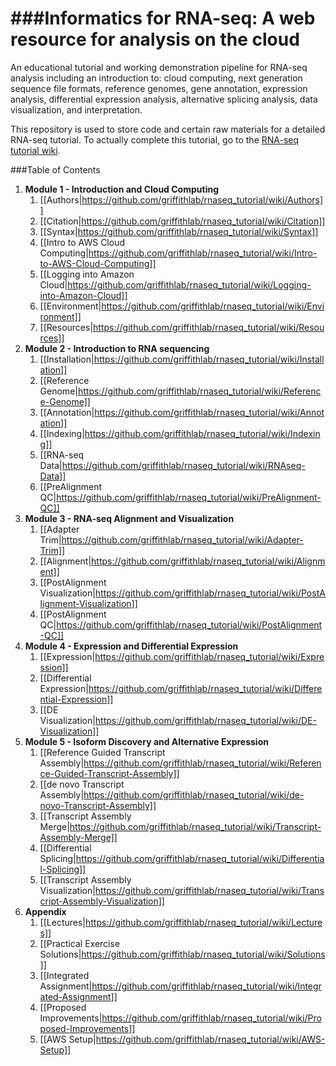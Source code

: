 ###Informatics for RNA-seq: A web resource for analysis on the cloud
===============

An educational tutorial and working demonstration pipeline for RNA-seq analysis including an introduction to: cloud computing, next generation sequence file formats, reference genomes, gene annotation, expression analysis, differential expression analysis, alternative splicing analysis, data visualization, and interpretation.

This repository is used to store code and certain raw materials for a detailed RNA-seq tutorial.  To actually complete this tutorial, go to the <a href="https://github.com/griffithlab/rnaseq_tutorial/wiki">RNA-seq tutorial wiki</a>.

###Table of Contents
1. **Module 1 - Introduction and Cloud Computing**
   1. [[Authors|https://github.com/griffithlab/rnaseq_tutorial/wiki/Authors]]
   2. [[Citation|https://github.com/griffithlab/rnaseq_tutorial/wiki/Citation]]
   3. [[Syntax|https://github.com/griffithlab/rnaseq_tutorial/wiki/Syntax]]
   4. [[Intro to AWS Cloud Computing|https://github.com/griffithlab/rnaseq_tutorial/wiki/Intro-to-AWS-Cloud-Computing]]
   5. [[Logging into Amazon Cloud|https://github.com/griffithlab/rnaseq_tutorial/wiki/Logging-into-Amazon-Cloud]]
   6. [[Environment|https://github.com/griffithlab/rnaseq_tutorial/wiki/Environment]]
   7. [[Resources|https://github.com/griffithlab/rnaseq_tutorial/wiki/Resources]]
2. **Module 2 - Introduction to RNA sequencing**
   1. [[Installation|https://github.com/griffithlab/rnaseq_tutorial/wiki/Installation]]
   2. [[Reference Genome|https://github.com/griffithlab/rnaseq_tutorial/wiki/Reference-Genome]]
   3. [[Annotation|https://github.com/griffithlab/rnaseq_tutorial/wiki/Annotation]]
   4. [[Indexing|https://github.com/griffithlab/rnaseq_tutorial/wiki/Indexing]]
   5. [[RNA-seq Data|https://github.com/griffithlab/rnaseq_tutorial/wiki/RNAseq-Data]]
   6. [[PreAlignment QC|https://github.com/griffithlab/rnaseq_tutorial/wiki/PreAlignment-QC]]
2. **Module 3 - RNA-seq Alignment and Visualization**
   1. [[Adapter Trim|https://github.com/griffithlab/rnaseq_tutorial/wiki/Adapter-Trim]]
   2. [[Alignment|https://github.com/griffithlab/rnaseq_tutorial/wiki/Alignment]]
   3. [[PostAlignment Visualization|https://github.com/griffithlab/rnaseq_tutorial/wiki/PostAlignment-Visualization]]
   4. [[PostAlignment QC|https://github.com/griffithlab/rnaseq_tutorial/wiki/PostAlignment-QC]]
3. **Module 4 - Expression and Differential Expression**
   1. [[Expression|https://github.com/griffithlab/rnaseq_tutorial/wiki/Expression]]
   2. [[Differential Expression|https://github.com/griffithlab/rnaseq_tutorial/wiki/Differential-Expression]]
   3. [[DE Visualization|https://github.com/griffithlab/rnaseq_tutorial/wiki/DE-Visualization]]
4. **Module 5 - Isoform Discovery and Alternative Expression**
   1. [[Reference Guided Transcript Assembly|https://github.com/griffithlab/rnaseq_tutorial/wiki/Reference-Guided-Transcript-Assembly]]
   2. [[de novo Transcript Assembly|https://github.com/griffithlab/rnaseq_tutorial/wiki/de-novo-Transcript-Assembly]]
   3. [[Transcript Assembly Merge|https://github.com/griffithlab/rnaseq_tutorial/wiki/Transcript-Assembly-Merge]]
   4. [[Differential Splicing|https://github.com/griffithlab/rnaseq_tutorial/wiki/Differential-Splicing]]
   5. [[Transcript Assembly Visualization|https://github.com/griffithlab/rnaseq_tutorial/wiki/Transcript-Assembly-Visualization]]
5. **Appendix**
   1. [[Lectures|https://github.com/griffithlab/rnaseq_tutorial/wiki/Lectures]]
   2. [[Practical Exercise Solutions|https://github.com/griffithlab/rnaseq_tutorial/wiki/Solutions]]
   3. [[Integrated Assignment|https://github.com/griffithlab/rnaseq_tutorial/wiki/Integrated-Assignment]]
   4. [[Proposed Improvements|https://github.com/griffithlab/rnaseq_tutorial/wiki/Proposed-Improvements]]
   5. [[AWS Setup|https://github.com/griffithlab/rnaseq_tutorial/wiki/AWS-Setup]]



